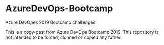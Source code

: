# AzureDevOps-Bootcamp
Azure DevOpes 2019 Bootcamp challenges

This is a copy-past from Azure DevOps Bootcamp 2019. This repository is not intended to be forced, clonned or copied any futher.
